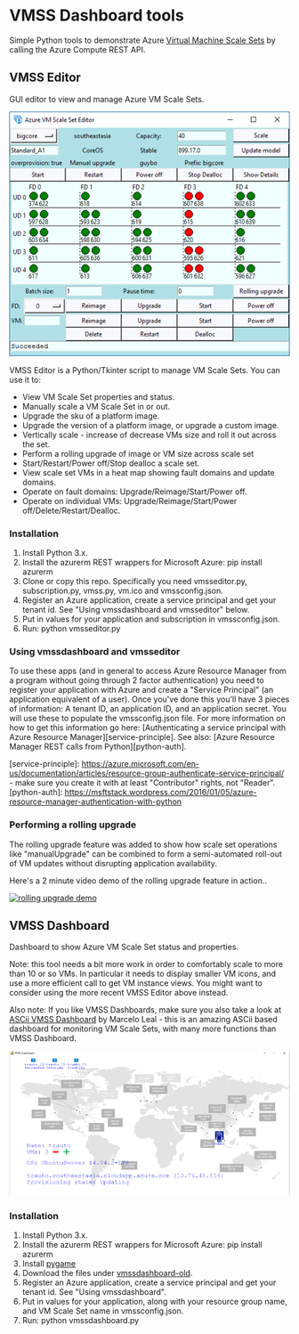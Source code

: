 
# VMSS Dashboard tools

Simple Python tools to demonstrate Azure [Virtual Machine Scale Sets](https://azure.microsoft.com/en-us/services/virtual-machine-scale-sets/) by calling the Azure Compute REST API.

## VMSS Editor
GUI editor to view and manage Azure VM Scale Sets. 

![Image of VMSS Editor](./docs/vmsseditor-img.png)

VMSS Editor is a Python/Tkinter script to manage VM Scale Sets. You can use it to:
- View VM Scale Set properties and status.
- Manually scale a VM Scale Set in or out.
- Upgrade the sku of a platform image.
- Upgrade the version of a platform image, or upgrade a custom image.
- Vertically scale - increase of decrease VMs size and roll it out across the set.
- Perform a rolling upgrade of image or VM size across scale set
- Start/Restart/Power off/Stop dealloc a scale set.
- View scale set VMs in a heat map showing fault domains and update domains.
- Operate on fault domains: Upgrade/Reimage/Start/Power off.
- Operate on individual VMs: Upgrade/Reimage/Start/Power off/Delete/Restart/Dealloc. 


### Installation
  1. Install Python 3.x.
  2. Install the azurerm REST wrappers for Microsoft Azure: pip install azurerm
  3. Clone or copy this repo. Specifically you need vmsseditor.py, subscription.py, vmss.py, vm.ico and vmssconfig.json.
  4. Register an Azure application, create a service principal and get your tenant id. See "Using vmssdashboard and vmsseditor" below.
  5. Put in values for your application and subscription in vmssconfig.json.
  7. Run: python vmsseditor.py
  
### Using vmssdashboard and vmsseditor

To use these apps (and in general to access Azure Resource Manager from a program without going through 2 factor authentication) you need to register your application with Azure and create a "Service Principal" (an application equivalent of a user). Once you've done this you'll have 3 pieces of information: A tenant ID, an application ID, and an application secret. You will use these to populate the vmssconfig.json file. For more information on how to get this information go here: [Authenticating a service principal with Azure Resource Manager][service-principle]. See also:
[Azure Resource Manager REST calls from Python][python-auth].

[service-principle]: https://azure.microsoft.com/en-us/documentation/articles/resource-group-authenticate-service-principal/ - make sure you create it with at least "Contributor" rights, not "Reader".
[python-auth]: https://msftstack.wordpress.com/2016/01/05/azure-resource-manager-authentication-with-python

### Performing a rolling upgrade

The rolling upgrade feature was added to show how scale set operations like "manualUpgrade" can be combined to form a semi-automated roll-out of VM updates without disrupting application availability.

Here's a 2 minute video demo of the rolling upgrade feature in action..

[![rolling upgrade demo](https://img.youtube.com/vi/LuEzErQF-Io/0.jpg)](https://www.youtube.com/watch?v=LuEzErQF-Io)

## VMSS Dashboard
Dashboard to show Azure VM Scale Set status and properties. 

Note: this tool needs a bit more work in order to comfortably scale to more than 10 or so VMs. In particular it needs to display smaller VM icons, and use a more efficient call to get VM instance views. You might want to consider using the more recent VMSS Editor above instead.

Also note: If you like VMSS Dashboards, make sure you also take a look at [ASCii VMSS Dashboard](https://github.com/msleal/asciivmssdashboard) by Marcelo Leal - this is an amazing ASCii based dashboard for monitoring VM Scale Sets, with many more functions than VMSS Dashboard.


![Image of VMSS Dashboard](./docs/vmssdash-img.png)


### Installation
  1. Install Python 3.x.
  2. Install the azurerm REST wrappers for Microsoft Azure: pip install azurerm
  3. Install [pygame](http://www.pygame.org/download.shtml)
  4. Download the files under [vmssdashboard-old](https://github.com/gbowerman/vmssdashboard/tree/master/vmssdashboard-old).
  5. Register an Azure application, create a service principal and get your tenant id. See "Using vmssdashboard".
  6. Put in values for your application, along with your resource group name, and VM Scale Set name in vmssconfig.json.
  7. Run: python vmssdashboard.py

